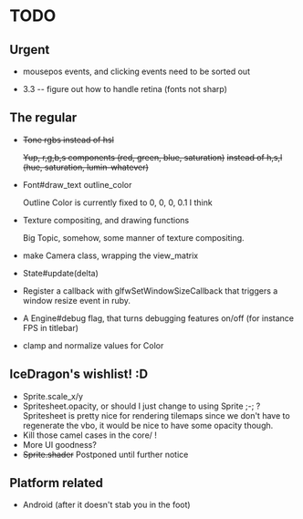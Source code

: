 TODO
====

## Urgent

* mousepos events, and clicking events need to be sorted out

* 3.3 -- figure out how to handle retina (fonts not sharp)

## The regular
* ~~Tone rgbs instead of hsl~~

  ~~Yup, r,g,b,s components (red, green, blue, saturation)~~
  ~~instead of h,s,l (hue, saturation, lumin-whatever)~~

* Font#draw_text outline_color

  Outline Color is currently fixed to 0, 0, 0, 0.1 I think

* Texture compositing, and drawing functions

  Big Topic, somehow, some manner of texture compositing.

* make Camera class, wrapping the view_matrix

* State#update(delta)

* Register a callback with glfwSetWindowSizeCallback that triggers a window resize event in ruby.

* A Engine#debug flag, that turns debugging features on/off (for instance FPS in titlebar)

* clamp and normalize values for Color

## IceDragon's wishlist! :D
* Sprite.scale_x/y
* Spritesheet.opacity, or should I just change to using Sprite ;-; ?
  Spritesheet is pretty nice for rendering tilemaps since we don't have to
  regenerate the vbo, it would be nice to have some opacity though.
* Kill those camel cases in the core/ !
* More UI goodness?
* ~~Sprite.shader~~ Postponed until further notice


## Platform related
- Android (after it doesn't stab you in the foot)